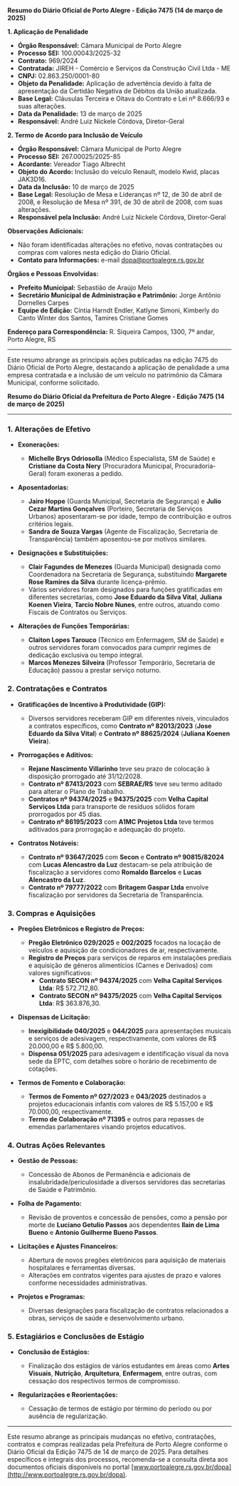 **Resumo do Diário Oficial de Porto Alegre - Edição 7475 (14 de março de 2025)**

**1. Aplicação de Penalidade**
- **Órgão Responsável:** Câmara Municipal de Porto Alegre
- **Processo SEI:** 100.00043/2025-32
- **Contrato:** 969/2024
- **Contratada:** JIREH - Comércio e Serviços da Construção Civil Ltda - ME
- **CNPJ:** 02.863.250/0001-80
- **Objeto da Penalidade:** Aplicação de advertência devido à falta de apresentação da Certidão Negativa de Débitos da União atualizada.
- **Base Legal:** Cláusulas Terceira e Oitava do Contrato e Lei nº 8.666/93 e suas alterações.
- **Data da Penalidade:** 13 de março de 2025
- **Responsável:** André Luiz Nickele Córdova, Diretor-Geral

**2. Termo de Acordo para Inclusão de Veículo**
- **Órgão Responsável:** Câmara Municipal de Porto Alegre
- **Processo SEI:** 267.00025/2025-85
- **Acordante:** Vereador Tiago Albrecht
- **Objeto do Acordo:** Inclusão do veículo Renault, modelo Kwid, placas JAK3D16.
- **Data da Inclusão:** 10 de março de 2025
- **Base Legal:** Resolução de Mesa e Lideranças nº 12, de 30 de abril de 2008, e Resolução de Mesa nº 391, de 30 de abril de 2008, com suas alterações.
- **Responsável pela Inclusão:** André Luiz Nickele Córdova, Diretor-Geral

**Observações Adicionais:**
- Não foram identificadas alterações no efetivo, novas contratações ou compras com valores nesta edição do Diário Oficial.
- **Contato para Informações:** e-mail dopa@portoalegre.rs.gov.br

**Órgãos e Pessoas Envolvidas:**
- **Prefeito Municipal:** Sebastião de Araújo Melo
- **Secretário Municipal de Administração e Patrimônio:** Jorge Antônio Dornelles Carpes
- **Equipe de Edição:** Cíntia Harndt Endler, Katlyne Simoni, Kimberly do Canto Winter dos Santos, Tamires Cristiane Gomes

**Endereço para Correspondência:**
R. Siqueira Campos, 1300, 7º andar, Porto Alegre, RS

---

Este resumo abrange as principais ações publicadas na edição 7475 do Diário Oficial de Porto Alegre, destacando a aplicação de penalidade a uma empresa contratada e a inclusão de um veículo no patrimônio da Câmara Municipal, conforme solicitado.

**Resumo do Diário Oficial da Prefeitura de Porto Alegre - Edição 7475 (14 de março de 2025)**

---

### **1. Alterações de Efetivo**

- **Exonerações:**
  - **Michelle Brys Odriosolla** (Médico Especialista, SM de Saúde) e **Cristiane da Costa Nery** (Procuradora Municipal, Procuradoria-Geral) foram exoneras a pedido.
  
- **Aposentadorias:**
  - **Jairo Hoppe** (Guarda Municipal, Secretaria de Segurança) e **Julio Cezar Martins Gonçalves** (Porteiro, Secretaria de Serviços Urbanos) aposentaram-se por idade, tempo de contribuição e outros critérios legais.
  - **Sandra de Souza Vargas** (Agente de Fiscalização, Secretaria de Transparência) também aposentou-se por motivos similares.

- **Designações e Substituições:**
  - **Clair Fagundes de Menezes** (Guarda Municipal) designada como Coordenadora na Secretaria de Segurança, substituindo **Margarete Rose Ramires da Silva** durante licença-prêmio.
  - Vários servidores foram designados para funções gratificadas em diferentes secretarias, como **Jose Eduardo da Silva Vital**, **Juliana Koenen Vieira**, **Tarcio Nobre Nunes**, entre outros, atuando como Fiscais de Contratos ou Serviços.

- **Alterações de Funções Temporárias:**
  - **Claiton Lopes Tarouco** (Técnico em Enfermagem, SM de Saúde) e outros servidores foram convocados para cumprir regimes de dedicação exclusiva ou tempo integral.
  - **Marcos Menezes Silveira** (Professor Temporário, Secretaria de Educação) passou a prestar serviço noturno.

### **2. Contratações e Contratos**

- **Gratificações de Incentivo à Produtividade (GIP):**
  - Diversos servidores receberam GIP em diferentes níveis, vinculados a contratos específicos, como **Contrato nº 82013/2023** (**Jose Eduardo da Silva Vital**) e **Contrato nº 88625/2024** (**Juliana Koenen Vieira**).
  
- **Prorrogações e Aditivos:**
  - **Rejane Nascimento Villarinho** teve seu prazo de colocação à disposição prorrogado até 31/12/2028.
  - **Contrato nº 87413/2023** com **SEBRAE/RS** teve seu termo aditado para alterar o Plano de Trabalho.
  - **Contratos nº 94374/2025** e **94375/2025** com **Velha Capital Serviços Ltda** para transporte de resíduos sólidos foram prorrogados por 45 dias.
  - **Contrato nº 86195/2023** com **A1MC Projetos Ltda** teve termos aditivados para prorrogação e adequação do projeto.

- **Contratos Notáveis:**
  - **Contrato nº 93647/2025** com **Secon** e **Contrato nº 90815/82024** com **Lucas Alencastro da Luz** destacam-se pela atribuição de fiscalização a servidores como **Romaldo Barcelos** e **Lucas Alencastro da Luz**.
  - **Contrato nº 79777/2022** com **Britagem Gaspar Ltda** envolve fiscalização por servidores da Secretaria de Transparência.

### **3. Compras e Aquisições**

- **Pregões Eletrônicos e Registro de Preços:**
  - **Pregão Eletrônico 029/2025** e **002/2025** focados na locação de veículos e aquisição de condicionadores de ar, respectivamente.
  - **Registro de Preços** para serviços de reparos em instalações prediais e aquisição de gêneros alimentícios (Carnes e Derivados) com valores significativos:
    - **Contrato SECON nº 94374/2025** com **Velha Capital Serviços Ltda**: R$ 572.712,80.
    - **Contrato SECON nº 94375/2025** com **Velha Capital Serviços Ltda**: R$ 363.876,30.
  
- **Dispensas de Licitação:**
  - **Inexigibilidade 040/2025** e **044/2025** para apresentações musicais e serviços de adesivagem, respectivamente, com valores de R$ 20.000,00 e R$ 5.800,00.
  - **Dispensa 051/2025** para adesivagem e identificação visual da nova sede da EPTC, com detalhes sobre o horário de recebimento de cotações.
  
- **Termos de Fomento e Colaboração:**
  - **Termos de Fomento nº 027/2023** e **043/2025** destinados a projetos educacionais infantis com valores de R$ 5.157,00 e R$ 70.000,00, respectivamente.
  - **Termo de Colaboração nº 71395** e outros para repasses de emendas parlamentares visando projetos educativos.

### **4. Outras Ações Relevantes**

- **Gestão de Pessoas:**
  - Concessão de Abonos de Permanência e adicionais de insalubridade/periculosidade a diversos servidores das secretarias de Saúde e Patrimônio.

- **Folha de Pagamento:**
  - Revisão de proventos e concessão de pensões, como a pensão por morte de **Luciano Getulio Passos** aos dependentes **Ilain de Lima Bueno** e **Antonio Guilherme Bueno Passos**.

- **Licitações e Ajustes Financeiros:**
  - Abertura de novos pregões eletrônicos para aquisição de materiais hospitalares e ferramentas diversas.
  - Alterações em contratos vigentes para ajustes de prazo e valores conforme necessidades administrativas.

- **Projetos e Programas:**
  - Diversas designações para fiscalização de contratos relacionados a obras, serviços de saúde e desenvolvimento urbano.

### **5. Estagiários e Conclusões de Estágio**

- **Conclusão de Estágios:**
  - Finalização dos estágios de vários estudantes em áreas como **Artes Visuais**, **Nutrição**, **Arquitetura**, **Enfermagem**, entre outras, com cessação dos respectivos termos de compromisso.

- **Regularizações e Reorientações:**
  - Cessação de termos de estágio por término do período ou por ausência de regularização.

---

Este resumo abrange as principais mudanças no efetivo, contratações, contratos e compras realizadas pela Prefeitura de Porto Alegre conforme o Diário Oficial da Edição 7475 de 14 de março de 2025. Para detalhes específicos e integrais dos processos, recomenda-se a consulta direta aos documentos oficiais disponíveis no portal [www.portoalegre.rs.gov.br/dopa](http://www.portoalegre.rs.gov.br/dopa).